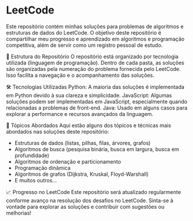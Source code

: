 <h1>LeetCode</h1>

Este repositório contém minhas soluções para problemas de algoritmos e estruturas de dados do LeetCode. O objetivo deste repositório é compartilhar meu progresso e aprendizado em algoritmos e programação competitiva, além de servir como um registro pessoal de estudo.

📑 Estrutura do Repositório
O repositório está organizado por tecnologia utilizada (linguagem de programação). Dentro de cada pasta, as soluções são organizadas pela numeração do problema fornecida pelo LeetCode. Isso facilita a navegação e o acompanhamento das soluções.

🛠️ Tecnologias Utilizadas
Python: A maioria das soluções é implementada em Python devido à sua clareza e simplicidade.
JavaScript: Algumas soluções podem ser implementadas em JavaScript, especialmente quando relacionadas a problemas de front-end.
Java: Usado em alguns casos para explorar a performance e recursos avançados da linguagem.

📝 Tópicos Abordados
Aqui estão alguns dos tópicos e técnicas mais abordados nas soluções deste repositório:

- Estruturas de dados (listas, pilhas, filas, árvores, grafos)
- Algoritmos de busca (pesquisa binária, busca em largura, busca em profundidade)
- Algoritmos de ordenação e particionamento
- Programação dinâmica
- Algoritmos de grafos (Dijkstra, Kruskal, Floyd-Warshall)
- E muitos outros...

📈 Progresso no LeetCode
Este repositório será atualizado regularmente conforme avanço na resolução dos desafios no LeetCode. Sinta-se à vontade para explorar as soluções e contribuir com sugestões ou melhorias!
